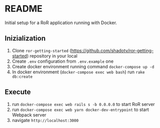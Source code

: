 # README

Initial setup for a RoR application running with Docker.

## Inizialization

1. Clone `ror-getting-started` (https://github.com/shadotv/ror-getting-started) repository in your local
2. Create `.env` configuration from `.env.example` one
3. Create docker environment running command `docker-compose up -d`
4. In docker environment (`docker-compose exec web bash`) run `rake db:create`

## Execute

1. run `docker-compose exec web rails s -b 0.0.0.0` to start RoR server
2. run `docker-compose exec web yarn docker-dev-entrypoint` to start Webpack server
3. navigate `http://localhost:3000`
